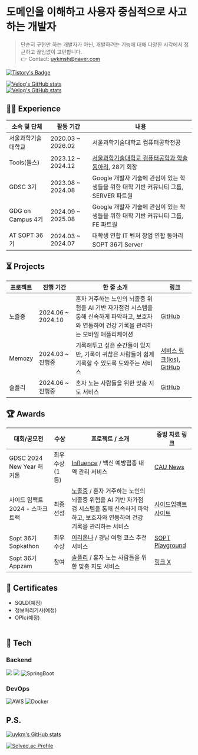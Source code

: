 # 도메인을 이해하고 사용자 중심적으로 사고하는 개발자

> 단순히 구현만 하는 개발자가 아닌, 개발하려는 기능에 대해 다양한 시각에서 접근하고 끊임없이 고민합니다. <br>
> 👉 Contact: uykmsh@naver.com

[![Tistory's Badge](https://github-readme-tistory-card.vercel.app/api/badge?name=Uykm_Note)](https://ukym-tistory.tistory.com/) <br>

[![Velog's GitHub stats](https://velog-readme-stats.vercel.app/api/badge?name=uykm.log)](https://velog.io/@uykm) <br>
[![Velog's GitHub stats](https://velog-readme-stats.vercel.app/api/list?name=uykm)](https://velog.io/@uykm)


## ⛓️‍💥 Experience


| 소속 및 단체              | 활동 기간             | 내용 |
|-------------------------|---------------------|------|
| 서울과학기술대학교            | 2020.03 ~ 2026.02       | 서울과학기술대학교 컴퓨터공학전공 |
| Tools(툴스)  | 2023.12 ~ 2024.12   | [서울과학기술대학교 컴퓨터공학과 학술 동아리](https://www.instagram.com/seoultech_tools/), 28기 회장 |
| GDSC 3기 | 2023.08 ~ 2024.08   | Google 개발자 기술에 관심이 있는 학생들을 위한 대학 기반 커뮤니티 그룹, SERVER 파트원 |
| GDG on Campus 4기 | 2024.09 ~ 2025.08   | Google 개발자 기술에 관심이 있는 학생들을 위한 대학 기반 커뮤니티 그룹, FE 파트원 |
| AT SOPT 36기 | 2024.03 ~ 2024.07  | 대학생 연합 IT 벤처 창업 연합 동아리 SOPT 36기 Server  |


## ⏳ Projects

| 프로젝트              | 진행 기간             | 한 줄 소개 | 링크 |
|-------------------------|---------------------|------|------|
| 노졸중            | 2024.06 ~ 2024.10    | 혼자 거주하는 노인의 뇌졸중 위험을 AI 기반 자가점검 시스템을 통해 신속하게 파악하고, 보호자와 연동하여 건강 기록을 관리하는 모바일 애플리케이션  | [GitHub](https://github.com/nostroke-inatools/back) |
| Memozy | 2024.03 ~ 진행중 | 기록해두고 싶은 순간들이 있지만, 기록이 귀찮은 사람들이 쉽게 기록할 수 있도록 도와주는 서비스 | [서비스 링크(ios)](https://apps.apple.com/kr/app/memozy/id6744085415), [GitHub](https://github.com/MEMOZY/memozy-back) |
| 솔플리  | 2024.06 ~ 진행중 | 혼자 노는 사람들을 위한 맞춤 지도 서비스 | [GitHub](https://github.com/SOLPLY/SOLPLY-SERVER) |


## 🏆 Awards

| 대회/공모전              | 수상 | 프로젝트 / 소개 | 증빙 자료 링크 |
|-------------------------|-------|---------------------|-------------------------|
| GDSC 2024 New Year 해커톤     | 최우수상(1등) | [Influence](https://github.com/GDSC-Team-F) / 백신 예방접종 내역 관리 서비스 | [CAU News](https://news.cau.ac.kr/cms/FR_CON/BoardView.do?MENU_ID=10&CONTENTS_NO=&SITE_NO=5&BOARD_SEQ=1&BOARD_CATEGORY_NO=&P_TAB_NO=1&TAB_NO=&BBS_SEQ=7816) |
| 사이드 임팩트 2024 - 스파크 트랙   | 최종 선정 | [노졸중](https://github.com/nostroke-inatools/back) / 혼자 거주하는 노인의 뇌졸중 위험을 AI 기반 자가점검 시스템을 통해 신속하게 파악하고, 보호자와 연동하여 건강 기록을 관리하는 서비스 | [사이드임팩트 사이트](https://pages.sideimpact.io/projects/7mh3w/) |
| Sopt 36기 Sopkathon | 최우수상 | [이리온나](https://github.com/SOPT-all/36-SOPKATHON-SERVER-ANDROID4) / 경남 여행 코스 추천 서비스 | [SOPT Playground](https://github.com/SOPT-all/36-SOPKATHON-SERVER-ANDROID4) |
| Sopt 36기 Appzam | 참여 | [솔플리](https://github.com/SOLPLY/SOLPLY-SERVER) / 혼자 노는 사람들을 위한 맞춤 지도 서비스 | [링크 X]() | 



## 🪪 Certificates
- SQLD(예정)
- 정보처리기사(예정)
- OPIc(예정)
<br></br>


## 🔑 Tech

### Backend
<img src="https://img.shields.io/badge/java-F05032?style=for-the-badge&logo=java&logoColor=white"> <img src="https://img.shields.io/badge/spring-6DB33F?style=for-the-badge&logo=spring&logoColor=white">
![SpringBoot](https://img.shields.io/badge/springboot-%236DB33F.svg?style=for-the-badge&logo=springboot&logoColor=white) 

### DevOps
![AWS](https://img.shields.io/badge/aws-%23FF9900.svg?style=for-the-badge&logo=amazonaws&logoColor=white) ![Docker](https://img.shields.io/badge/docker-%232496ED.svg?style=for-the-badge&logo=docker&logoColor=white)


## P.S.

[![uykm's GitHub stats](https://github-readme-stats.vercel.app/api?username=uykm)](https://github.com/uykm/github-readme-stats)

[![Solved.ac Profile](http://mazassumnida.wtf/api/generate_badge?boj=digi11k)](https://solved.ac/digi11k)
